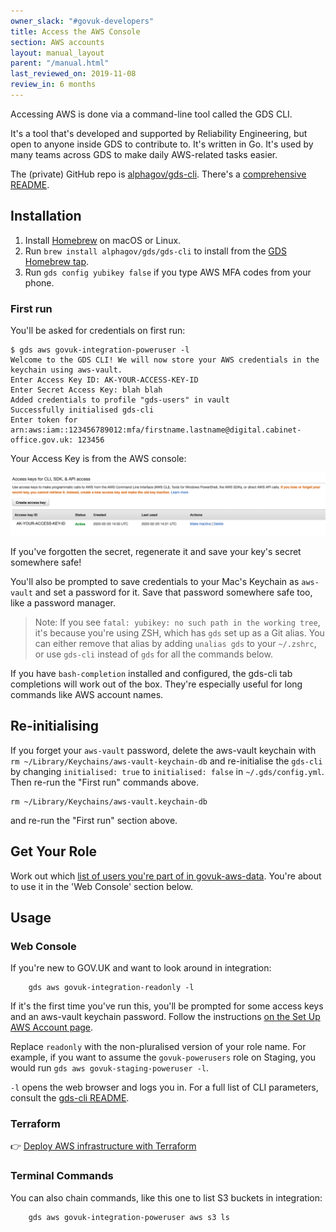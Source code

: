 ```yaml
---
owner_slack: "#govuk-developers"
title: Access the AWS Console
section: AWS accounts
layout: manual_layout
parent: "/manual.html"
last_reviewed_on: 2019-11-08
review_in: 6 months
---
```


Accessing AWS is done via a command-line tool called the GDS CLI.

It's a tool that's developed and supported by Reliability Engineering, but open to anyone inside GDS to contribute to. It's written in Go. It's used by many teams across GDS to make daily AWS-related tasks easier.

The (private) GitHub repo is [alphagov/gds-cli](https://github.com/alphagov/gds-cli). There's a [comprehensive README](https://github.com/alphagov/gds-cli#readme).

## Installation

1. Install [Homebrew](https://brew.sh) on macOS or Linux.
1. Run `brew install alphagov/gds/gds-cli` to install from the [GDS Homebrew tap](https://github.com/alphagov/homebrew-gds).
1. Run `gds config yubikey false` if you type AWS MFA codes from your phone.

### First run

You'll be asked for credentials on first run:

```shell
$ gds aws govuk-integration-poweruser -l
Welcome to the GDS CLI! We will now store your AWS credentials in the keychain using aws-vault.
Enter Access Key ID: AK-YOUR-ACCESS-KEY-ID
Enter Secret Access Key: blah blah
Added credentials to profile "gds-users" in vault
Successfully initialised gds-cli
Enter token for arn:aws:iam::123456789012:mfa/firstname.lastname@digital.cabinet-office.gov.uk: 123456
```

Your Access Key is from the AWS console:

![AWS Access Key](images/aws/access-key.png)

If you've forgotten the secret, regenerate it and save your key's secret somewhere safe!

You'll also be prompted to save credentials to your Mac's Keychain as `aws-vault` and set a password for it. Save that password somewhere safe too, like a password manager.

> Note:  If you see `fatal: yubikey: no such path in the working tree`, it's because you're using ZSH, which has `gds` set up as a Git alias. You can either remove that alias by adding `unalias gds` to your `~/.zshrc`, or use `gds-cli` instead of `gds` for all the commands below.

If you have `bash-completion` installed and configured, the gds-cli tab completions will work out of the box. They're especially useful for long commands like AWS account names.

## Re-initialising

If you forget your `aws-vault` password, delete the aws-vault keychain with `rm ~/Library/Keychains/aws-vault-keychain-db` and re-initialise the `gds-cli` by changing `initialised: true` to `initialised: false` in `~/.gds/config.yml`. Then re-run the "First run" commands above.

```shell
rm ~/Library/Keychains/aws-vault.keychain-db
```

and re-run the "First run" section above.

## Get Your Role

Work out which [list of users you're part of in govuk-aws-data][govuk-aws-data-users-group].
You're about to use it in the 'Web Console' section below.

## Usage


### Web Console

If you're new to GOV.UK and want to look around in integration:

        gds aws govuk-integration-readonly -l

If it's the first time you've run this, you'll be prompted for some
access keys and an aws-vault keychain password. Follow the
instructions [on the Set Up AWS Account page](/manual/set-up-aws-account.html).

Replace `readonly` with the non-pluralised version of your role name. For example,
if you want to assume the `govuk-powerusers` role on Staging, you would run
`gds aws govuk-staging-poweruser -l`.

`-l` opens the web browser and logs you in. For a full list of CLI parameters,
consult the [gds-cli README](https://github.com/alphagov/gds-cli).


### Terraform

👉 [Deploy AWS infrastructure with Terraform](/manual/deploying-terraform.html)

### Terminal Commands

You can also chain commands, like this one to list S3 buckets in integration:

        gds aws govuk-integration-poweruser aws s3 ls

[govuk-aws-data-users-group]: /manual/set-up-aws-account.html#4-get-the-appropriate-access
